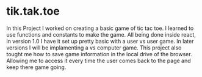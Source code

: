 # tik.tak.toe

In this Project I worked on creating a basic game of tic tac toe. I learned to use functions and constants to make the game. All being done inside react, in version 1.0 I have it set up pretty basic with a user vs user game. In later versions I will be implamenting a vs computer game. This project also tought me how to save game information in the local drive of the browser. Allowing me to access it every time the user comes back to the page and keep there game going.